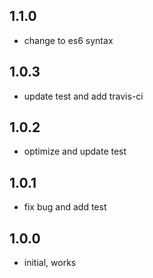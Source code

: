 ## 1.1.0
* change to es6 syntax

## 1.0.3
* update test and add travis-ci

## 1.0.2
* optimize and update test

## 1.0.1
* fix bug and add test

## 1.0.0
* initial, works
